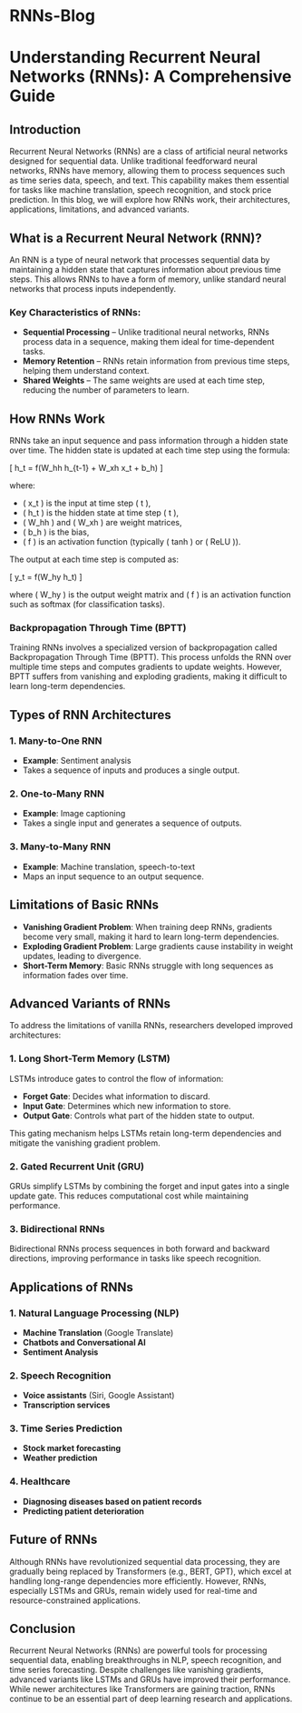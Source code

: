 # RNNs-Blog

# Understanding Recurrent Neural Networks (RNNs): A Comprehensive Guide

## Introduction

Recurrent Neural Networks (RNNs) are a class of artificial neural networks designed for sequential data. Unlike traditional feedforward neural networks, RNNs have memory, allowing them to process sequences such as time series data, speech, and text. This capability makes them essential for tasks like machine translation, speech recognition, and stock price prediction. In this blog, we will explore how RNNs work, their architectures, applications, limitations, and advanced variants.

## What is a Recurrent Neural Network (RNN)?

An RNN is a type of neural network that processes sequential data by maintaining a hidden state that captures information about previous time steps. This allows RNNs to have a form of memory, unlike standard neural networks that process inputs independently.

### Key Characteristics of RNNs:

- **Sequential Processing** – Unlike traditional neural networks, RNNs process data in a sequence, making them ideal for time-dependent tasks.
- **Memory Retention** – RNNs retain information from previous time steps, helping them understand context.
- **Shared Weights** – The same weights are used at each time step, reducing the number of parameters to learn.

## How RNNs Work

RNNs take an input sequence and pass information through a hidden state over time. The hidden state is updated at each time step using the formula:

\[ h_t = f(W_hh h_{t-1} + W_xh x_t + b_h) \]

where:

- \( x_t \) is the input at time step \( t \),
- \( h_t \) is the hidden state at time step \( t \),
- \( W_hh \) and \( W_xh \) are weight matrices,
- \( b_h \) is the bias,
- \( f \) is an activation function (typically \( tanh \) or \( ReLU \)).

The output at each time step is computed as:

\[ y_t = f(W_hy h_t) \]

where \( W_hy \) is the output weight matrix and \( f \) is an activation function such as softmax (for classification tasks).

### Backpropagation Through Time (BPTT)

Training RNNs involves a specialized version of backpropagation called Backpropagation Through Time (BPTT). This process unfolds the RNN over multiple time steps and computes gradients to update weights. However, BPTT suffers from vanishing and exploding gradients, making it difficult to learn long-term dependencies.

## Types of RNN Architectures

### 1. Many-to-One RNN
- **Example**: Sentiment analysis
- Takes a sequence of inputs and produces a single output.

### 2. One-to-Many RNN
- **Example**: Image captioning
- Takes a single input and generates a sequence of outputs.

### 3. Many-to-Many RNN
- **Example**: Machine translation, speech-to-text
- Maps an input sequence to an output sequence.

## Limitations of Basic RNNs

- **Vanishing Gradient Problem**: When training deep RNNs, gradients become very small, making it hard to learn long-term dependencies.
- **Exploding Gradient Problem**: Large gradients cause instability in weight updates, leading to divergence.
- **Short-Term Memory**: Basic RNNs struggle with long sequences as information fades over time.

## Advanced Variants of RNNs

To address the limitations of vanilla RNNs, researchers developed improved architectures:

### 1. Long Short-Term Memory (LSTM)

LSTMs introduce gates to control the flow of information:

- **Forget Gate**: Decides what information to discard.
- **Input Gate**: Determines which new information to store.
- **Output Gate**: Controls what part of the hidden state to output.

This gating mechanism helps LSTMs retain long-term dependencies and mitigate the vanishing gradient problem.

### 2. Gated Recurrent Unit (GRU)

GRUs simplify LSTMs by combining the forget and input gates into a single update gate. This reduces computational cost while maintaining performance.

### 3. Bidirectional RNNs

Bidirectional RNNs process sequences in both forward and backward directions, improving performance in tasks like speech recognition.

## Applications of RNNs

### 1. Natural Language Processing (NLP)
- **Machine Translation** (Google Translate)
- **Chatbots and Conversational AI**
- **Sentiment Analysis**

### 2. Speech Recognition
- **Voice assistants** (Siri, Google Assistant)
- **Transcription services**

### 3. Time Series Prediction
- **Stock market forecasting**
- **Weather prediction**

### 4. Healthcare
- **Diagnosing diseases based on patient records**
- **Predicting patient deterioration**

## Future of RNNs

Although RNNs have revolutionized sequential data processing, they are gradually being replaced by Transformers (e.g., BERT, GPT), which excel at handling long-range dependencies more efficiently. However, RNNs, especially LSTMs and GRUs, remain widely used for real-time and resource-constrained applications.

## Conclusion

Recurrent Neural Networks (RNNs) are powerful tools for processing sequential data, enabling breakthroughs in NLP, speech recognition, and time series forecasting. Despite challenges like vanishing gradients, advanced variants like LSTMs and GRUs have improved their performance. While newer architectures like Transformers are gaining traction, RNNs continue to be an essential part of deep learning research and applications.
